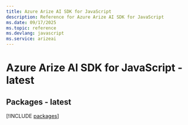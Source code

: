 ```yaml
---
title: Azure Arize AI SDK for JavaScript
description: Reference for Azure Arize AI SDK for JavaScript
ms.date: 09/17/2025
ms.topic: reference
ms.devlang: javascript
ms.service: arizeai
---
```

# Azure Arize AI SDK for JavaScript - latest
## Packages - latest
[!INCLUDE [packages](arize-ai-index.md)]